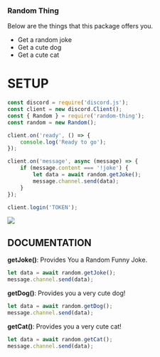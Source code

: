 ### Random Thing

Below are the things that this package offers you.

- Get a random joke
- Get a cute dog
- Get a cute cat

# SETUP

```js
const discord = require('discord.js');
const client = new discord.Client();
const { Random } = require('random-thing');
const random = new Random();

client.on('ready', () => {
	console.log('Ready to go');
});

client.on('message', async (message) => {
	if (message.content === '!joke') {
		let data = await random.getJoke();
		message.channel.send(data);
	}
});

client.login('TOKEN');
```

![](https://cdn.discordapp.com/attachments/736669581690536067/755165775765176402/Screen_Shot_2020-09-14_at_3.35.33_PM.png)

## DOCUMENTATION

**getJoke()**: Provides You a Random Funny Joke.

```js
let data = await random.getJoke();
message.channel.send(data);
```

**getDog()**: Provides you a very cute dog!

```js
let data = await random.getDog();
message.channel.send(data);
```

**getCat()**: Provides you a very cute cat!

```js
let data = await random.getCat();
message.channel.send(data);
```
